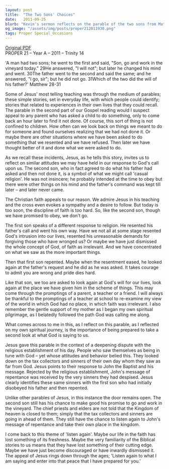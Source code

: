 ```yaml
---
layout: post
title:  "The Two Sons' Choices"
date:   2011-09-25
blurb: "Kevin's sermon reflects on the parable of the two sons from Matthew 28-31, inviting us to consider our own responses to God's call. It contrasts 'casual religion' with genuine repentance and obedience, urging us to re-examine our priorities and be open to God's will. The message emphasizes the importance of second chances and the need to listen again to God's word to find true peace."
og_image: "/assets/img/posts/proper212011930.png"
tags: Proper Special_Occasions
---
```

[Original PDF](/assets/pdf/proper212011930.pdf)    
PROPER 21 – Year A – 2011 – Trinity 14

'A man had two sons; he went to the first and said, "Son, go and work in the vineyard today." 29He answered, "I will not"; but later he changed his mind and went. 30The father went to the second and said the same; and he answered, "I go, sir"; but he did not go. 31Which of the two did the will of his father?' Matthew 28-31

Some of Jesus' most telling teaching was through the medium of parables; these simple stories, set in everyday life, with which people could identify; stories that related to experiences in their own lives that they could recall. The parable in the second part of our Gospel reading would I suspect appeal to any parent who has asked a child to do something, only to come back an hour later to find it not done. Of course, this sort of thing is not confined to children. How often can we look back on things we meant to do for someone and found ourselves realizing that we had not done it. Or maybe there are other situations where we have been asked to do something that we resented and we have refused. Then later we have thought better of it and done what we were asked to do.

As we recall these incidents, Jesus, as he tells this story, invites us to reflect on similar attitudes we may have held in our response to God's call upon us. The second son, who in fact agreed to do what his father had asked and then not done it, is a symbol of what we might call 'casual religion'. He was not insincere; he probably intended at the time to obey but there were other things on his mind and the father's command was kept till later – and later never came.

The Christian faith appeals to our reason. We admire Jesus in his teaching and the cross even evokes a sympathy and a desire to follow. But today is too soon, the discipline of faith is too hard. So, like the second son, though we have promised to obey, we don't go.

The first son speaks of a different response to religion. He resented his father's call and went his own way. Have we not all at some stage resented God's intrusion into our lives, resented his unreasonable demands for forgiving those who have wronged us? Or maybe we have just dismissed the whole concept of God, of faith as irrelevant. And we have concentrated on what we saw as the more important things.

Then that first son repented. Maybe when the resentment eased, he looked again at the father's request and he did as he was asked. It takes courage to admit you are wrong and pride dies hard.

Like that son, we too are asked to look again at God's will for our lives, look again at the place we have given him in the scheme of things. This may come through the promptings of a parent, a teacher or a friend. I will always be thankful to the promptings of a teacher at school to re-examine my view of the world in which God had no place, in which faith was irrelevant. I also remember the gentle support of my mother as I began my own spiritual pilgrimage, as I belatedly followed the path God was calling me along.

What comes across to me in this, as I reflect on this parable, as I reflected on my own spiritual journey, is the importance of being prepared to take a second look at what God is saying to us.

Jesus gave this parable in the context of a deepening dispute with the religious establishment of his day. People who saw themselves as being in tune with God – yet whose attitudes and behavior belied this. They looked down on the tax collectors and sinners of their own day whom they saw as far from God. Jesus points to their response to John the Baptist and his message. Rejected by the religious establishment, John's message of repentance was received by the very sinners they had despised. Jesus clearly identifies these same sinners with the first son who had initially disobeyed his father and then repented.

Unlike other parables of Jesus, in this instance the door remains open. The second son still has his chance to make good his promise to go and work in the vineyard. The chief priests and elders are not told that the Kingdom of heaven is closed to them; simply that the tax collectors and sinners are going in ahead of them. They still have the chance to listen again to John's message of repentance and take their own place in the kingdom.

I come back to this theme of 'listen again'. Maybe our life in the faith has lost something of its freshness. Maybe the very familiarity of the Biblical stories to us means that they have lost something of their cutting edge. Maybe we have just become discouraged or have inwardly dismissed it. The appeal of Jesus rings down through the ages; 'Listen again to what I am saying and enter into that peace that I have prepared for you.'
